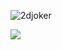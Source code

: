 
<p align="left"> <img src="https://komarev.com/ghpvc/?username=2djoker&label=Profile%20views&color=0e75b6&style=flat" alt="2djoker" /> </p>
<p align="left">
</p>

<p><img align="left" src="https://github.com/2DJoker/2DJoker/assets/109986015/698979d8-eea7-41d8-9240-7d25f7217169" /></p>

